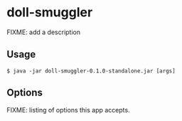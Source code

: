 # doll-smuggler

FIXME: add a description

## Usage

    $ java -jar doll-smuggler-0.1.0-standalone.jar [args]

## Options

FIXME: listing of options this app accepts.

